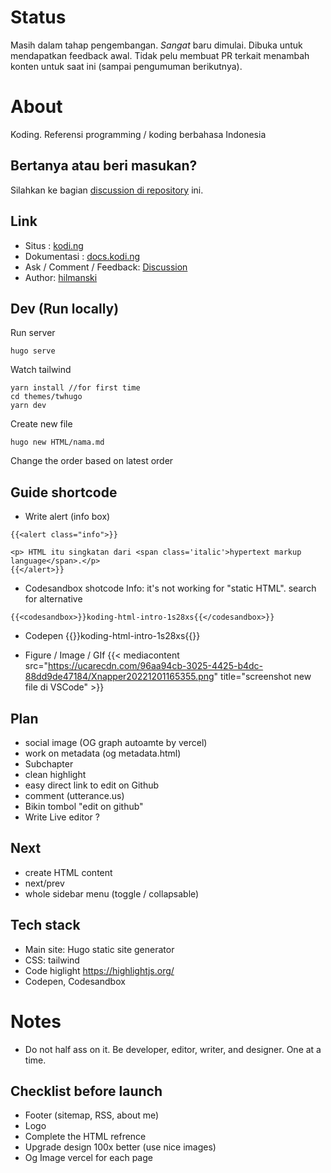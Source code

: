 # Status

Masih dalam tahap pengembangan. *Sangat* baru dimulai. Dibuka untuk mendapatkan feedback awal. Tidak pelu membuat PR terkait menambah konten untuk saat ini (sampai pengumuman berikutnya).

# About

Koding. Referensi programming / koding berbahasa Indonesia

## Bertanya atau beri masukan?  
Silahkan ke bagian [discussion di repository](https://github.com/hilmanski/koding/discussions) ini.

## Link

- Situs : [kodi.ng](https://kodi.ng)
- Dokumentasi : [docs.kodi.ng](https://docs.kodi.ng)
- Ask / Comment / Feedback: [Discussion](https://github.com/hilmanski/koding/discussions)
- Author: [hilmanski](https://hilman.space)  

## Dev (Run locally)

Run server

```
hugo serve
```

Watch tailwind

```
yarn install //for first time
cd themes/twhugo
yarn dev
```

Create new file
```
hugo new HTML/nama.md
```
Change the order based on latest order

## Guide shortcode

- Write alert (info box)

```
{{<alert class="info">}}

<p> HTML itu singkatan dari <span class='italic'>hypertext markup language</span>.</p>
{{</alert>}}
```


- Codesandbox shotcode
  Info: it's not working for "static HTML". search for alternative
```
{{<codesandbox>}}koding-html-intro-1s28xs{{</codesandbox>}}
```

- Codepen
{{<codepen>}}koding-html-intro-1s28xs{{</codepen>}}

- Figure / Image / GIf
{{< mediacontent src="https://ucarecdn.com/96aa94cb-3025-4425-b4dc-88dd9de47184/Xnapper20221201165355.png" title="screenshot new file di VSCode" >}}



## Plan

- social image (OG graph autoamte by vercel)
- work on metadata (og metadata.html)
- Subchapter
- clean highlight
- easy direct link to edit on Github
- comment (utterance.us)
- Bikin tombol "edit on github"
- Write Live editor ?

## Next

- create HTML content
- next/prev
- whole sidebar menu (toggle / collapsable)

## Tech stack

- Main site: Hugo static site generator
- CSS: tailwind
- Code higlight https://highlightjs.org/
- Codepen, Codesandbox


# Notes

- Do not half ass on it. Be developer, editor, writer, and designer. One at a time.


## Checklist before launch

- Footer (sitemap, RSS, about me)
- Logo
- Complete the HTML refrence
- Upgrade design 100x better (use nice images)
- Og Image vercel for each page